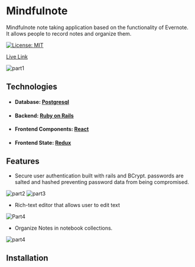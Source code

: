 # Mindfulnote

Mindfulnote note taking application based on the functionality of Evernote. It allows people to record notes and organize them.

[![License: MIT](https://img.shields.io/badge/License-MIT-yellow.svg)](https://opensource.org/licenses/MIT)

[Live Link](https://mindfullnote.herokuapp.com)

![part1](https://user-images.githubusercontent.com/1903468/65346879-a61ae780-db92-11e9-9e43-8543c7f9f42b.gif)

## Technologies
+ #### Database: [Postgresql](https://www.postgresql.org/)
+ #### Backend: [Ruby on Rails](https://rubyonrails.org/)
+ #### Frontend Components: [React](https://reactjs.org/)
+ #### Frontend State: [Redux](https://redux.js.org/)

## Features
+ Secure user authentication built with rails and BCrypt. passwords are salted and hashed preventing password data from being compromised.

![part2](https://user-images.githubusercontent.com/1903468/65346951-cf3b7800-db92-11e9-8055-6859bc9774be.gif)
![part3](https://user-images.githubusercontent.com/1903468/65346957-d06ca500-db92-11e9-9e22-b424c0a40d19.gif)

+ Rich-text editor that allows user to edit text

![Part4](https://user-images.githubusercontent.com/1903468/65346960-d19dd200-db92-11e9-9c6d-2cd8a3adad8b.gif)

+ Organize Notes in notebook collections.

![part4](https://user-images.githubusercontent.com/1903468/65346963-d2ceff00-db92-11e9-8fcc-93ff2650e812.gif)


## Installation
